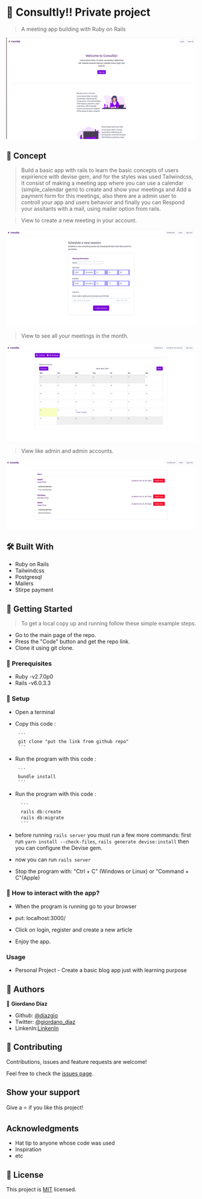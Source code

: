 # 🧐 Consultly!! Private project

> A meeting app building with Ruby on Rails

![screenshot](./app/assets/images/screen-shot.png)

## :notebook: Concept

> Build a basic app with rails to learn the basic concepts of users expirience with devise gem, and for the styles was used Tailwindcss, It consist of making a meeting app where you can use a calendar (simple_calendar gem) to create and show your meetings and Add a payment form for this meetings, also there are a admin user to controll your app and users behavior and finally you can Respond your assitants with a mail, using mailer option from rails.

> View to create a new meeting in your account.

![screenshot](./app/assets/images/new-meeting.png)

> View to see all your meetings in the month.

![screenshot](./app/assets/images/schedule.png)

> View like admin and admin accounts.

![screenshot](./app/assets/images/admin.png)

## 🛠 Built With

- Ruby on Rails
- Tailwindcss
- Postgresql
- Mailers
- Stirpe payment


## 🔧 Getting Started

> To get a local copy up and running follow these simple example steps.

- Go to the main page of the repo.
- Press the "Code" button and get the repo link.
- Clone it using git clone.

### 📝 Prerequisites

- Ruby -v2.7.0p0
- Rails -v6.0.3.3

### 📝 Setup

 - Open a terminal
 - Copy this code : 

        ```
        git clone "put the link from github repo"
        ```

 - Run the program with this code :

        ```
        bundle install
        ```       

- Run the program with this code :

        ```
        rails db:create
        rails db:migrate
        ```

- before running ```rails server``` you must run a few more commands: first run ```yarn install --check-files```,
```rails generate devise:install``` then you can configure the Devise gem.
- now you can run ```rails server```
- Stop the program with: "Ctrl + C" (Windows or Linux) or "Command + C"(Apple)

### 📝 How to interact with the app?

- When the program is running go to your browser

- put: localhost:3000/

- Click on login, register and create a new article

- Enjoy the app.

### Usage

- Personal Project - Create a basic blog app just with learning purpose

## 👤 Authors

👤 **Giordano Díaz**

- Github: [@diazgio](https://github.com/diazgio)
- Twitter: [@giordano_diaz](https://twitter.com/giordano_diaz)
- LinkenIn:[LinkenIn](www.linkedin.com/in/Giordano-Diaz)

## 🤝 Contributing

Contributions, issues and feature requests are welcome!

Feel free to check the [issues page](issues/).

## Show your support

Give a ⭐️ if you like this project!

## Acknowledgments

- Hat tip to anyone whose code was used
- Inspiration
- etc

## 📝 License

This project is [MIT](LICENSE) licensed.
